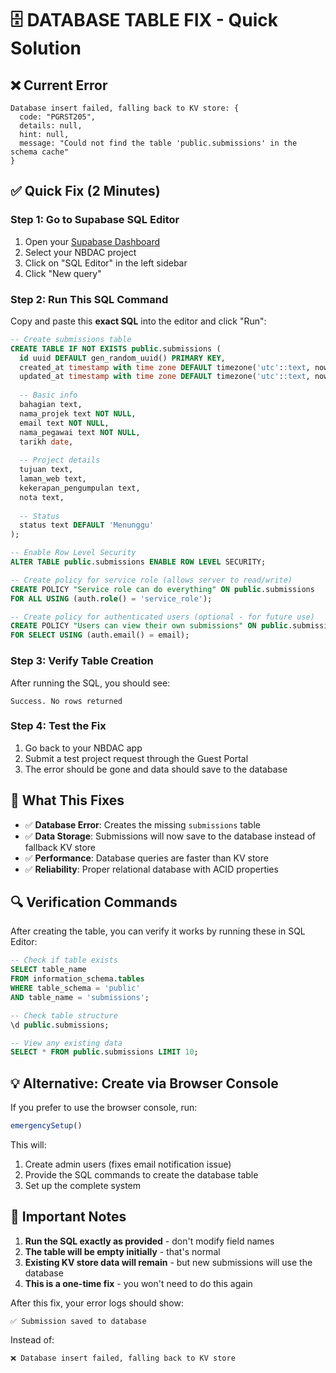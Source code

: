 # 🗄️ DATABASE TABLE FIX - Quick Solution

## ❌ Current Error
```
Database insert failed, falling back to KV store: {
  code: "PGRST205",
  details: null,
  hint: null,
  message: "Could not find the table 'public.submissions' in the schema cache"
}
```

## ✅ Quick Fix (2 Minutes)

### Step 1: Go to Supabase SQL Editor
1. Open your [Supabase Dashboard](https://supabase.com/dashboard)
2. Select your NBDAC project
3. Click on "SQL Editor" in the left sidebar
4. Click "New query"

### Step 2: Run This SQL Command
Copy and paste this **exact SQL** into the editor and click "Run":

```sql
-- Create submissions table
CREATE TABLE IF NOT EXISTS public.submissions (
  id uuid DEFAULT gen_random_uuid() PRIMARY KEY,
  created_at timestamp with time zone DEFAULT timezone('utc'::text, now()) NOT NULL,
  updated_at timestamp with time zone DEFAULT timezone('utc'::text, now()) NOT NULL,
  
  -- Basic info
  bahagian text,
  nama_projek text NOT NULL,
  email text NOT NULL,
  nama_pegawai text NOT NULL,
  tarikh date,
  
  -- Project details
  tujuan text,
  laman_web text,
  kekerapan_pengumpulan text,
  nota text,
  
  -- Status
  status text DEFAULT 'Menunggu'
);

-- Enable Row Level Security
ALTER TABLE public.submissions ENABLE ROW LEVEL SECURITY;

-- Create policy for service role (allows server to read/write)
CREATE POLICY "Service role can do everything" ON public.submissions
FOR ALL USING (auth.role() = 'service_role');

-- Create policy for authenticated users (optional - for future use)
CREATE POLICY "Users can view their own submissions" ON public.submissions
FOR SELECT USING (auth.email() = email);
```

### Step 3: Verify Table Creation
After running the SQL, you should see:
```
Success. No rows returned
```

### Step 4: Test the Fix
1. Go back to your NBDAC app
2. Submit a test project request through the Guest Portal
3. The error should be gone and data should save to the database

## 🎯 What This Fixes

- ✅ **Database Error**: Creates the missing `submissions` table
- ✅ **Data Storage**: Submissions will now save to the database instead of fallback KV store
- ✅ **Performance**: Database queries are faster than KV store
- ✅ **Reliability**: Proper relational database with ACID properties

## 🔍 Verification Commands

After creating the table, you can verify it works by running these in SQL Editor:

```sql
-- Check if table exists
SELECT table_name 
FROM information_schema.tables 
WHERE table_schema = 'public' 
AND table_name = 'submissions';

-- Check table structure
\d public.submissions;

-- View any existing data
SELECT * FROM public.submissions LIMIT 10;
```

## 💡 Alternative: Create via Browser Console

If you prefer to use the browser console, run:

```javascript
emergencySetup()
```

This will:
1. Create admin users (fixes email notification issue)
2. Provide the SQL commands to create the database table
3. Set up the complete system

## 🚨 Important Notes

1. **Run the SQL exactly as provided** - don't modify field names
2. **The table will be empty initially** - that's normal
3. **Existing KV store data will remain** - but new submissions will use the database
4. **This is a one-time fix** - you won't need to do this again

After this fix, your error logs should show:
```
✅ Submission saved to database
```

Instead of:
```
❌ Database insert failed, falling back to KV store
```